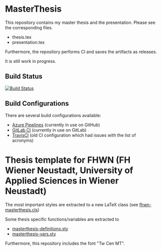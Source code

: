 # MasterThesis
This repository contains my master thesis and the presentation.
Please see the corresponding files.
 * thesis.tex
 * presentation.tex

Furthermore, the repository performs CI and saves the artifacts as releases.

It is still work in progress.

## Build Status
[![Build Status](https://dev.azure.com/kource/FHWN/_apis/build/status/mrdavidkovacs.MasterThesis?branchName=master)](https://dev.azure.com/kource/FHWN/_build/latest?definitionId=13&branchName=master)

## Build Configurations
There are several build configurations available:
* [Azure Pipelines](azure-pipelines.yml) (currently in use on GitHub)
* [GitLab CI](.gitlab-ci.yml) (currently in use on GitLab)
* [TravisCI](.travis.yml) (old CI configuration which had issues with the list of acronyms)

# Thesis template for FHWN (FH Wiener Neustadt, University of Applied Sciences in Wiener Neustadt)
The most important styles are extracted to a new LaTeX class (see [fhwn-masterthesis.cls](includes/fhwn-masterthesis.cls))

Some thesis specific functions/variables are extracted to 
* [masterthesis-definitions.sty](includes/masterthesis-definitions.sty)
* [masterthesis-vars.sty](includes/masterthesis-vars.sty)

Furthermore, this repository includes the font "Tw Cen MT".